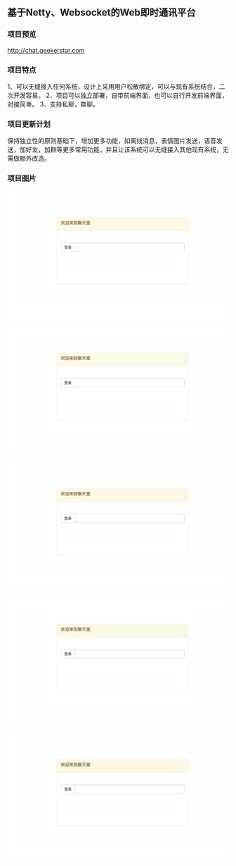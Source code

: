 ## 基于Netty、Websocket的Web即时通讯平台
### 项目预览
http://chat.geekerstar.com

### 项目特点
1、可以无缝接入任何系统，设计上采用用户松散绑定，可以与现有系统结合，二次开发容易。
2、项目可以独立部署，自带前端界面，也可以自行开发前端界面，对接简单。
3、支持私聊，群聊。

### 项目更新计划
保持独立性的原则基础下，增加更多功能，如离线消息，表情图片发送，语音发送，加好友，加群等更多常用功能，并且让该系统可以无缝接入其他现有系统，无需做额外改造。

### 项目图片
![1](https://github.com/geekerstar/geek-im/blob/master/img/1.png)

![2](https://github.com/geekerstar/geek-im/blob/master/img/1.png)

![3](https://github.com/geekerstar/geek-im/blob/master/img/1.png)

![4](https://github.com/geekerstar/geek-im/blob/master/img/1.png)

![5](https://github.com/geekerstar/geek-im/blob/master/img/1.png)

